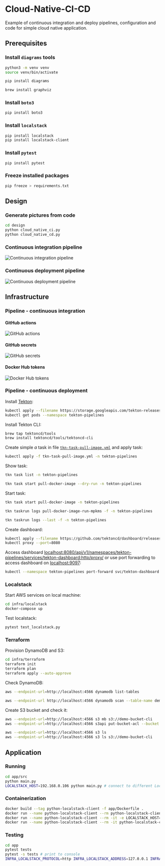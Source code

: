 # Cloud-Native-CI-CD

Example of continuous integration and deploy pipelines, configuration and code for simple cloud native application.

## Prerequisites

### Install ``diagrams`` tools

```bash
python3 -m venv venv
source venv/bin/activate

pip install diagrams

brew install graphviz
```

### Install ``boto3``

```bash
pip install boto3
```

### Install ``localstack``

```bash
pip install localstack
pip install localstack-client
```

### Install ``pytest``

```bash
pip install pytest
```

### Freeze installed packages

```bash
pip freeze > requirements.txt
```

## Design

### Generate pictures from code

```bash
cd design
python cloud_native_ci.py
python cloud_native_cd.py
```

### Continuous integration pipeline

![Continuous integration pipeline](design/cloud_native_ci.png "Continuous integration pipeline")

### Continuous deployment pipeline

![Continuous deployment pipeline](design/cloud_native_cd.png "Continuous deployment pipeline")

## Infrastructure

### Pipeline - continuous integration

#### GitHub actions

![GitHub actions](images/github_actions.png "GitHub actions")

#### GitHub secrets

![GitHub secrets](images/github_secrets.png "GitHub secrets")

#### Docker Hub tokens

![Docker Hub tokens](images/docker_hub_tokens.png "Docker Hub tokens")

### Pipeline - continuous deployment

Install [Tekton](https://tekton.dev/docs/getting-started/):

```bash
kubectl apply --filename https://storage.googleapis.com/tekton-releases/pipeline/latest/release.yaml
kubectl get pods --namespace tekton-pipelines
```

Install Tekton CLI:

```bash
brew tap tektoncd/tools
brew install tektoncd/tools/tektoncd-cli
```

Create simple *a* task in file [`tkn-task-pull-image.yml`](infra/pipelines/tkn-task-pull-image.yml) and apply task:

```bash
kubectl apply -f tkn-task-pull-image.yml -n tekton-pipelines
```

Show task:

```bash
tkn task list -n tekton-pipelines

tkn task start pull-docker-image --dry-run -n tekton-pipelines
```

Start task:

```bash
tkn task start pull-docker-image -n tekton-pipelines

tkn taskrun logs pull-docker-image-run-mpkms -f -n tekton-pipelines

tkn taskrun logs --last -f -n tekton-pipelines
```

Create dashboard:

```bash
kubectl apply --filename https://github.com/tektoncd/dashboard/releases/latest/download/tekton-dashboard-release.yaml
kubectl proxy --port=8080
```

Access dashboard [localhost:8080/api/v1/namespaces/tekton-pipelines/services/tekton-dashboard:http/proxy/](http://localhost:8080/api/v1/namespaces/tekton-pipelines/services/tekton-dashboard:http/proxy/) or use port forwarding to access dashboard on [localhost:9097](localhost:9097):

```bash
kubectl --namespace tekton-pipelines port-forward svc/tekton-dashboard 9097:9097
```

### Localstack

Start AWS services on local machine:

```bash
cd infra/localstack
docker-compose up
```

Test localstack:

```bash
pytest test_localstack.py
```

### Terraform

Provision DynamoDB and S3:

```bash
cd infra/terraform
terraform init
terraform plan
terraform apply --auto-approve
```

Check DynamoDB:

```bash
aws --endpoint-url=http://localhost:4566 dynamodb list-tables

aws --endpoint-url http://localhost:4566 dynamodb scan --table-name demo-dynamodb-tf
```

Create S3 bucket and check it:

```bash
aws --endpoint-url=http://localhost:4566 s3 mb s3://demo-bucket-cli
aws --endpoint-url=http://localhost:4566 s3api put-bucket-acl --bucket demo-bucket-cli --acl public-read

aws --endpoint-url=http://localhost:4566 s3 ls
aws --endpoint-url=http://localhost:4566 s3 ls s3://demo-bucket-cli
```

## Application

### Running

```bash
cd app/src
python main.py
LOCALSTACK_HOST=192.168.0.106 python main.py # connect to different Localstack host
```

### Containerization

```bash
docker build --tag python-localstack-client -f app/Dockerfile .
docker run --name python-localstack-client --rm python-localstack-client
docker run --name python-localstack-client --rm -it -e LOCALSTACK_HOST=192.168.0.106 python-localstack-client # change Localstack host
docker run --name python-localstack-client --rm -it python-localstack-client bash # run bash instead of command
```

### Testing

```bash
cd app
pytest tests
pytest -s tests # print to console
INFRA_LOCALSTACK_PROTOCOL=http INFRA_LOCALSTACK_ADDRESS=127.0.0.1 INFRA_LOCALSTACK_PORT=4566 pytest tests
```